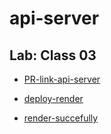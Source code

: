 # api-server

## Lab: Class 03

- [PR-link-api-server](https://github.com/AlaEmadIbrahim/api-server/pull/1)
- [deploy-render](https://api-server-psfx.onrender.com)

- [render-succefully](./render.PNG)
